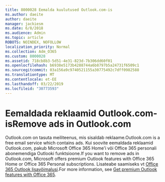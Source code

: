 ```yaml
---
title: 8000028 Eemalda kuulutused Outlook.com-is
ms.author: daeite
author: daeite
manager: jackiesm
ms.date: 6/8/2018
ms.audience: Admin
ms.topic: article
ROBOTS: NOINDEX, NOFOLLOW
localization_priority: Normal
ms.collection: Adm_O365
ms.custom: 8000028
ms.assetid: 718cb8b3-5d51-4e31-823d-7b306dd60f01
ms.openlocfilehash: b6938e5173b4288744a6b8797b5a24731f6509c1
ms.sourcegitcommit: 03a156a9c9740521155a30775492c7dff0982588
ms.translationtype: MT
ms.contentlocale: et-EE
ms.lasthandoff: 03/22/2019
ms.locfileid: "30773593"
---
```

# <a name="remove-ads-in-outlookcom"></a><span data-ttu-id="7ad83-102">Eemaldada reklaamid Outlook.com-is</span><span class="sxs-lookup"><span data-stu-id="7ad83-102">Remove ads in Outlook.com</span></span>

<span data-ttu-id="7ad83-103">Outlook.com on tasuta meiliteenus, mis sisaldab reklaame.</span><span class="sxs-lookup"><span data-stu-id="7ad83-103">Outlook.com is a free email service which contains ads.</span></span> <span data-ttu-id="7ad83-104">Kui soovite eemaldada reklaamid Outlook.com, pakub Microsoft Office 365 Home'i või Office 365 personali abonemendiga Outlooki funktsioone.</span><span class="sxs-lookup"><span data-stu-id="7ad83-104">If you want to remove ads in Outlook.com, Microsoft offers premium Outlook features with Office 365 Home or Office 365 Personal subscriptions.</span></span> <span data-ttu-id="7ad83-105">Lisateabe saamiseks vt [Office 365 Outlook lisavõimalusi](https://go.microsoft.com/fwlink/?linkid=872181).</span><span class="sxs-lookup"><span data-stu-id="7ad83-105">For more information, see [Get premium Outlook features with Office 365](https://go.microsoft.com/fwlink/?linkid=872181).</span></span>
  

